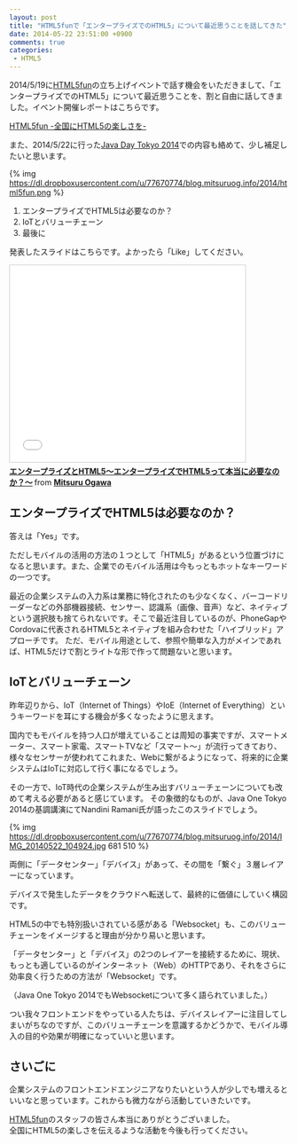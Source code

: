 ```yaml
---
layout: post
title: "HTML5funで「エンタープライズでのHTML5」について最近思うことを話してきた"
date: 2014-05-22 23:51:00 +0900
comments: true
categories: 
 - HTML5
---
```


2014/5/19に[HTML5fun](http://html5fun.jp/)の立ち上げイベントで話す機会をいただきまして、「エンタープライズでのHTML5」について最近思うことを、割と自由に話してきました。イベント開催レポートはこちらです。

[HTML5fun -全国にHTML5の楽しさを-](http://html5fun.jp/event/event_001.html)

また、2014/5/22に行った[Java Day Tokyo 2014](https://oj-events.jp/public/application/add/170)での内容も絡めて、少し補足したいと思います。

<!-- more -->

{% img https://dl.dropboxusercontent.com/u/77670774/blog.mitsuruog.info/2014/html5fun.png %}

1.  エンタープライズでHTML5は必要なのか？
2.  IoTとバリューチェーン
3.  最後に

発表したスライドはこちらです。よかったら「Like」してください。

<iframe src="//www.slideshare.net/slideshow/embed_code/34860465" width="425" height="355" frameborder="0" marginwidth="0" marginheight="0" scrolling="no" style="border:1px solid #CCC; border-width:1px; margin-bottom:5px; max-width: 100%;" allowfullscreen> </iframe> <div style="margin-bottom:5px"> <strong> <a href="//www.slideshare.net/mitsuruogawa33/html5-34860465" title="エンタープライズとHTML5〜エンタープライズでHTML5って本当に必要なのか？〜" target="_blank">エンタープライズとHTML5〜エンタープライズでHTML5って本当に必要なのか？〜</a> </strong> from <strong><a href="//www.slideshare.net/mitsuruogawa33" target="_blank">Mitsuru Ogawa</a></strong> </div> 

## エンタープライズでHTML5は必要なのか？

答えは「Yes」です。

ただしモバイルの活用の方法の１つとして「HTML5」があるという位置づけになると思います。また、企業でのモバイル活用は今もっともホットなキーワードの一つです。

最近の企業システムの入力系は業務に特化されたのも少なくなく、バーコードリーダーなどの外部機器接続、センサー、認識系（画像、音声）など、ネイティブという選択肢も捨てられないです。そこで最近注目しているのが、PhoneGapやCordovaに代表されるHTML5とネイティブを組み合わせた「ハイブリッド」アプローチです。
ただ、モバイル用途として、参照や簡単な入力がメインであれば、HTML5だけで割とライトな形で作って問題ないと思います。

## IoTとバリューチェーン

昨年辺りから、IoT（Internet of Things）やIoE（Internet of Everything）というキーワードを耳にする機会が多くなったように思えます。

国内でもモバイルを持つ人口が増えていることは周知の事実ですが、スマートメーター、スマート家電、スマートTVなど「スマート〜」が流行ってきており、様々なセンサーが使われてこれまた、Webに繋がるようになって、将来的に企業システムはIoTに対応して行く事になるでしょう。

その一方で、IoT時代の企業システムが生み出すバリューチェーンについても改めて考える必要があると感じています。
その象徴的なものが、Java One Tokyo 2014の基調講演にてNandini Ramani氏が語ったこのスライドでしょう。

{% img https://dl.dropboxusercontent.com/u/77670774/blog.mitsuruog.info/2014/IMG_20140522_104924.jpg 681 510 %}

両側に「データセンター」「デバイス」があって、その間を「繋ぐ」３層レイアーになっています。

デバイスで発生したデータをクラウドへ転送して、最終的に価値にしていく構図です。

HTML5の中でも特別扱いされている感がある「Websocket」も、このバリューチェーンをイメージすると理由が分かり易いと思います。

「データセンター」と「デバイス」の2つのレイアーを接続するために、現状、もっとも適しているのがインターネット（Web）のHTTPであり、それをさらに効率良く行うための方法が「Websocket」です。

（Java One Tokyo 2014でもWebsocketについて多く語られていました。）

つい我々フロントエンドをやっている人たちは、デバイスレイアーに注目してしまいがちなのですが、このバリューチェーンを意識するかどうかで、モバイル導入の目的や効果が明確になっていいと思います。

## さいごに 

企業システムのフロントエンドエンジニアなりたいという人が少しでも増えるといいなと思っています。これからも微力ながら活動していきたいです。

[HTML5fun](http://html5fun.jp/)のスタッフの皆さん本当にありがとうございました。  
全国にHTML5の楽しさを伝えるような活動を今後も行ってください。